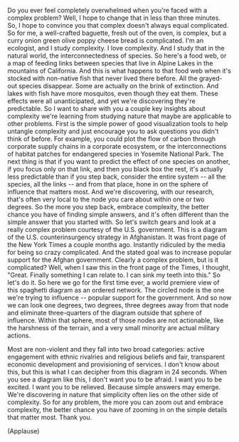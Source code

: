 
Do you ever feel completely overwhelmed
when you&#39;re faced with a complex problem?
Well, I hope to change that in less than three minutes.
So, I hope to convince you that complex
doesn&#39;t always equal complicated.
So for me, a well-crafted baguette, fresh out of the oven,
is complex,
but a curry onion green olive poppy cheese bread
is complicated.
I&#39;m an ecologist, and I study complexity. I love complexity.
And I study that in the natural world, the interconnectedness of species.
So here&#39;s a food web,
or a map of feeding links between species
that live in Alpine Lakes in the mountains of California.
And this is what happens to that food web
when it&#39;s stocked with non-native fish that never lived there before.
All the grayed-out species disappear.
Some are actually on the brink of extinction.
And lakes with fish have more mosquitos, even though they eat them.
These effects were all unanticipated,
and yet we&#39;re discovering they&#39;re predictable.
So I want to share with you a couple key insights
about complexity we&#39;re learning from studying nature
that maybe are applicable to other problems.
First is the simple power of good visualization tools
to help untangle complexity
and just encourage you to ask questions you didn&#39;t think of before.
For example, you could plot the flow of carbon
through corporate supply chains in a corporate ecosystem,
or the interconnections of habitat patches
for endangered species in Yosemite National Park.
The next thing is that if you want to predict
the effect of one species on another,
if you focus only on that link,
and then you black box the rest,
it&#39;s actually less predictable
than if you step back, consider the entire system -- all the species, all the links --
and from that place,
hone in on the sphere of influence that matters most.
And we&#39;re discovering, with our research,
that&#39;s often very local to the node you care about
within one or two degrees.
So the more you step back, embrace complexity,
the better chance you have of finding simple answers,
and it&#39;s often different than the simple answer that you started with.
So let&#39;s switch gears and look at a really complex problem
courtesy of the U.S. government.
This is a diagram of the U.S. counterinsurgency strategy in Afghanistan.
It was front page of the New York Times a couple months ago.
Instantly ridiculed by the media
for being so crazy complicated.
And the stated goal was to increase popular support
for the Afghan government.
Clearly a complex problem,
but is it complicated?
Well, when I saw this in the front page of the Times,
I thought, &quot;Great. Finally something I can relate to.
I can sink my teeth into this.&quot;
So let&#39;s do it. So here we go for the first time ever,
a world premiere view of this spaghetti diagram as an ordered network.
The circled node is the one we&#39;re trying to influence --
popular support for the government.
And so now we can look one degrees, two degrees,
three degrees away from that node
and eliminate three-quarters of the diagram outside that sphere of influence.
Within that sphere,
most of those nodes are not actionable, like the harshness of the terrain,
and a very small minority are actual military actions.

Most are non-violent and they fall into two broad categories:
active engagement with ethnic rivalries and religious beliefs
and fair, transparent economic development
and provisioning of services.
I don&#39;t know about this, but this is what I can decipher from this diagram
in 24 seconds.
When you see a diagram like this, I don&#39;t want you to be afraid.
I want you to be excited. I want you to be relieved.
Because simple answers may emerge.
We&#39;re discovering in nature that simplicity often lies
on the other side of complexity.
So for any problem, the more you can zoom out and embrace complexity,
the better chance you have of zooming in
on the simple details that matter most.
Thank you.

(Applause)

